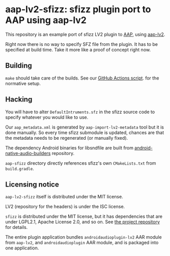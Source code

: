 # aap-lv2-sfizz: sfizz plugin port to AAP using aap-lv2

This repository is an example port of sfizz LV2 plugin to [AAP](https://github.com/atsushieno/android-audio-plugin-framework), using [aap-lv2](https://github.com/atsushieno/atsushieno/aap-lv2).

Right now there is no way to specify SFZ file from the plugin. It has to be specified at build time. Take it more like a proof of concept right now.

## Building

`make` should take care of the builds. See our [GitHub Actions script](.github/workflows/actions.yml). for the normative setup.


## Hacking

You will have to alter `DefaultIntruments.sfz` in the sfizz source code to specify whatever you would like to use.

Our `aap_metadata.xml` is generated by `aap-import-lv2-metadata` tool but it is done manually. So every time sfizz submodule is updated, chances are that the metadata needs to be regenerated (or manually fixed).

The dependency Android binaries for libsndfile are built from [android-native-audio-builders](https://github.com/atsushieno/android-native-audio-builders) repository.

`aap-sfizz` directory directly references sfizz's own `CMakeLists.txt` from `build.gradle`.

## Licensing notice

`aap-lv2-sfizz` itself is distributed under the MIT license.

LV2 (repository for the headers) is under the ISC license.

`sfizz` is distributed under the MIT license, but it has dependencies that are under LGPL2.1, Apache License 2.0, and so on. See [the project repository](https://github.com/sfztools/sfizz) for details.

The entire plugin application bundles `androidaudioplugin-lv2` AAR module from `aap-lv2`, and `androidaudioplugin` AAR module, and is packaged into one application.
